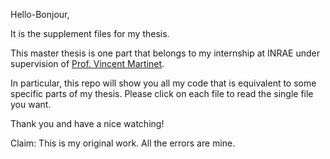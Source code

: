 Hello-Bonjour,

It is the supplement files for my thesis. 

This master thesis is one part that belongs to my internship at INRAE under supervision of [Prof. Vincent Martinet](https://sites.google.com/site/martinetvincent/home?authuser=0).

In particular, this repo will show you all my code that is equivalent to some specific parts of my thesis. 
Please click on each file to read the single file you want.

Thank you and have a nice watching! 

Claim: This is my original work. All the errors are mine. 

